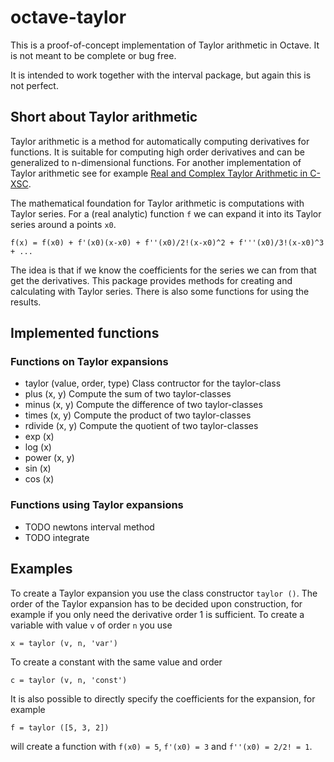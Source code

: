 # octave-taylor

This is a proof-of-concept implementation of Taylor arithmetic in
Octave. It is not meant to be complete or bug free.

It is intended to work together with the interval package, but again
this is not perfect.

## Short about Taylor arithmetic

Taylor arithmetic is a method for automatically computing derivatives
for functions. It is suitable for computing high order derivatives and
can be generalized to n-dimensional functions. For another
implementation of Taylor arithmetic see for
example
[Real and Complex Taylor Arithmetic in C-XSC](http://www2.math.uni-wuppertal.de/~xsc/preprints/prep_05_4.pdf).

The mathematical foundation for Taylor arithmetic is computations with
Taylor series. For a (real analytic) function `f` we can expand it
into its Taylor series around a points `x0`.

```
f(x) = f(x0) + f'(x0)(x-x0) + f''(x0)/2!(x-x0)^2 + f'''(x0)/3!(x-x0)^3 + ...
```

The idea is that if we know the coefficients for the series we can
from that get the derivatives. This package provides methods for
creating and calculating with Taylor series. There is also some
functions for using the results.

## Implemented functions

### Functions on Taylor expansions

* taylor (value, order, type)
  Class contructor for the taylor-class
* plus (x, y)
  Compute the sum of two taylor-classes
* minus (x, y)
  Compute the difference of two taylor-classes
* times (x, y)
  Compute the product of two taylor-classes
* rdivide (x, y)
  Compute the quotient of two taylor-classes
* exp (x)
* log (x)
* power (x, y)
* sin (x)
* cos (x)

### Functions using Taylor expansions

* TODO newtons interval method
* TODO integrate

## Examples

To create a Taylor expansion you use the class constructor `taylor
()`. The order of the Taylor expansion has to be decided upon
construction, for example if you only need the derivative order 1 is
sufficient. To create a variable with value `v` of order `n` you use

```
x = taylor (v, n, 'var')
```

To create a constant with the same value and order

```
c = taylor (v, n, 'const')
```

It is also possible to directly specify the coefficients for the
expansion, for example

```
f = taylor ([5, 3, 2])
```

will create a function with `f(x0) = 5`, `f'(x0) = 3` and `f''(x0) =
2/2! = 1`.
